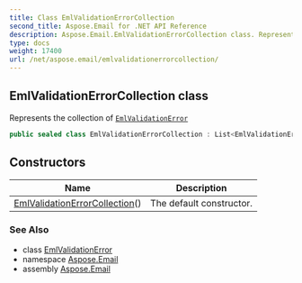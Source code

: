 ```yaml
---
title: Class EmlValidationErrorCollection
second_title: Aspose.Email for .NET API Reference
description: Aspose.Email.EmlValidationErrorCollection class. Represents the collection of EmlValidationError
type: docs
weight: 17400
url: /net/aspose.email/emlvalidationerrorcollection/
---
```

## EmlValidationErrorCollection class

Represents the collection of [`EmlValidationError`](../emlvalidationerror/)

```csharp
public sealed class EmlValidationErrorCollection : List<EmlValidationError>
```

## Constructors

| Name | Description |
| --- | --- |
| [EmlValidationErrorCollection](emlvalidationerrorcollection/)() | The default constructor. |

### See Also

* class [EmlValidationError](../emlvalidationerror/)
* namespace [Aspose.Email](../../aspose.email/)
* assembly [Aspose.Email](../../)


